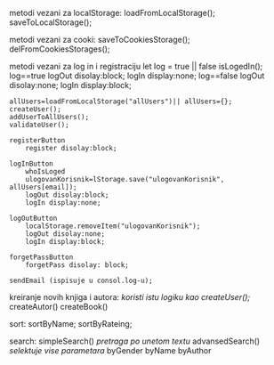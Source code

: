 
metodi vezani za localStorage:
	loadFromLocalStorage();
	saveToLocalStorage();

metodi vezani za cooki:
	saveToCookiesStorage();
	delFromCookiesStorages();

metodi vezani za log in i registraciju
	let log = true || false 
	isLogedIn();
		log==true
			logOut disolay:block;
			logIn display:none;
		log==false
			logOut disolay:none;
			logIn display:block;
			
	allUsers=loadFromLocalStorage("allUsers")|| allUsers={};
	createUser();
	addUserToAllUsers();
	validateUser();
	
	registerButton
		register disolay:block;
	
	logInButton
		whoIsLoged
		ulogovanKorisnik=lStorage.save("ulogovanKorisnik", allUsers[email]);
		logOut disolay:block;
		logIn display:none;
	
	logOutButton
		localStorage.removeItem("ulogovanKorisnik");
		logOut disolay:none;
		logIn display:block;
	
	forgetPassButton
		forgetPass disolay: block;
	
	sendEmail (ispisuje u consol.log-u);

kreiranje novih knjiga i autora:
		*koristi istu logiku kao createUser();*
	 createAutor()
	 createBook()

sort:
	sortByName;
	sortByRateing;
 
search:
	simpleSearch()
		*pretraga po unetom textu*
	advansedSearch()
		*selektuje vise parametara*
			byGender
			byName
			byAuthor


